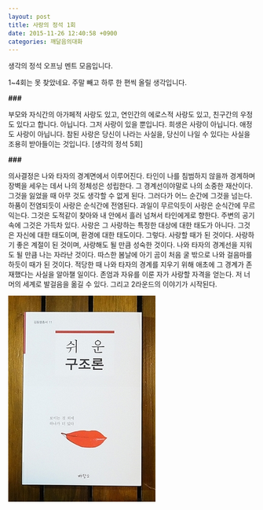 ```yaml
---
layout: post
title: 사랑의 정석 1회
date: 2015-11-26 12:40:58 +0900
categories: 깨달음의대화
---
```

생각의 정석 오프닝 멘트 모음입니다.

1~4회는 못 찾았네요. 주말 빼고 하루 한 편씩 올릴 생각입니다.

  


**###**

  


부모와 자식간의 아가페적 사랑도 있고, 연인간의 에로스적 사랑도 있고, 친구간의 우정도 있다고 합니다. 아닙니다. 그저 사랑이 있을 뿐입니다. 희생은 사랑이 아닙니다. 애정도 사랑이 아닙니다. 참된 사랑은 당신이 나라는 사실을, 당신이 나일 수 있다는 사실을 조용히 받아들이는 것입니다. [생각의 정석 5회]  


**\###** 

  


의사결정은 나와 타자의 경계면에서 이루어진다. 타인이 나를 침범하지 않을까 경계하며 장벽을 세우는 데서 나의 정체성은 성립한다. 그 경계선이야말로 나의 소중한 재산이다. 그것을 잃었을 때 아무 것도 생각할 수 없게 된다. 그러다가 어느 순간에 그것을 넘는다. 하품이 전염되듯이 사랑은 순식간에 전염된다. 과일이 무르익듯이 사랑은 순식간에 무르익는다. 그것은 도적같이 찾아와 내 안에서 흘러 넘쳐서 타인에게로 향한다. 주변의 공기 속에 그것은 가득차 있다. 사랑은 그 사랑하는 특정한 대상에 대한 태도가 아니다. 그것은 자신에 대한 태도이며, 환경에 대한 태도이다. 그렇다. 사랑할 때가 된 것이다. 사랑하기 좋은 계절이 된 것이며, 사랑해도 될 만큼 성숙한 것이다. 나와 타자의 경계선을 지워도 될 만큼 나는 자라난 것이다. 따스한 봄날에 아기 곰이 처음 굴 밖으로 나와 걸음마를 하듯이 때가 된 것이다. 적당한 때 나와 타자의 경계를 지우기 위해 애초에 그 경계가 존재했다는 사실을 알아챌 일이다. 존엄과 자유를 이룬 자가 사랑할 자격을 얻는다. 저 너머의 세계로 발걸음을 옮길 수 있다. 그리고 2라운드의 이야기가 시작된다. 

  


  



 <img src="files/attach/images/198/369/642/DSC01488.JPG" alt="DSC01488.JPG" width="300" height="419" />